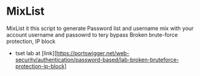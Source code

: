 # MixList
MixList it this script to  generate Password list and username mix with your account username and passowrd to tery bypass
Broken brute-force protection, IP block
* tset lab at [link][https://portswigger.net/web-security/authentication/password-based/lab-broken-bruteforce-protection-ip-block]
